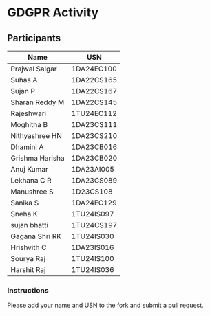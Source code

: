 # GDGPR Activity

## Participants




| Name              | USN           |
|-------------------|---------------|
| Prajwal Salgar    | 1DA24EC100    |
| Suhas A           | 1DA22CS165    |
| Sujan P           | 1DA22CS167    |
| Sharan Reddy M    | 1DA22CS145    |
| Rajeshwari        | 1TU24EC112    |
| Moghitha B        | 1DA23CS111    |
| Nithyashree HN    | 1DA23CS210    |
| Dhamini A         | 1DA23CB016    |
| Grishma Harisha   | 1DA23CB020    |
| Anuj Kumar        | 1DA23AI005    |
| Lekhana C R       | 1DA23CS089    |
| Manushree S       | 1D23CS108     |
| Sanika S          | 1DA24EC129    |
| Sneha K| 1TU24IS097 |
|sujan bhatti| 1TU24CS197|
| Gagana Shri RK| 1TU24IS030|
| Hrishvith C| 1DA23IS016 |
| Sourya Raj| 1TU24IS100 |
| Harshit Raj| 1TU24IS036|
### Instructions
Please add your name and USN to the fork and submit a pull request.
